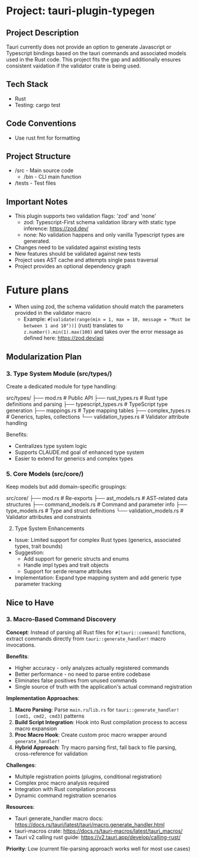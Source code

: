 # Project: tauri-plugin-typegen

## Project Description
Tauri currently does not provide an option to generate Javascript or Typescript bindings based on the tauri commands 
and associated models used in the Rust code. This project fits the gap and additionally ensures consistent vaidation 
if the validator crate is being used.

## Tech Stack
- Rust
- Testing: cargo test

## Code Conventions
- Use rust fmt for formatting

## Project Structure
- /src - Main source code
  - /bin - CLI main function
- /tests - Test files

## Important Notes
- This plugin supports two validation flags: 'zod' and 'none' 
  - zod: Typescript-First schema validation library with static type inference: https://zod.dev/
  - none: No validation happens and only vanilla Typescript types are generated.
- Changes need to be validated against existing tests
- New features should be validated against new tests
- Project uses AST cache and attempts single pass traversal
- Project provides an optional dependency graph


# Future plans
- When using zod, the schema validation should match the parameters provided in the validator macro
  - Example: `#[validate(range(min = 1, max = 10, message = "Must be between 1 and 10"))]` (rust) translates to `z.number().min(1).max(100)` and takes over the error message as defined here: https://zod.dev/api

## Modularization Plan

### 3. Type System Module (src/types/)

  Create a dedicated module for type handling:

  src/types/
  ├── mod.rs                   # Public API
  ├── rust_types.rs           # Rust type definitions and parsing
  ├── typescript_types.rs     # TypeScript type generation
  ├── mappings.rs            # Type mapping tables
  ├── complex_types.rs       # Generics, tuples, collections
  └── validation_types.rs    # Validator attribute handling

  Benefits:
  - Centralizes type system logic
  - Supports CLAUDE.md goal of enhanced type system
  - Easier to extend for generics and complex types

###  5. Core Models (src/core/)

  Keep models but add domain-specific groupings:

  src/core/
  ├── mod.rs                 # Re-exports
  ├── ast_models.rs          # AST-related data structures
  ├── command_models.rs      # Command and parameter info
  ├── type_models.rs         # Type and struct definitions
  └── validation_models.rs   # Validator attributes and constraints

2. Type System Enhancements

  - Issue: Limited support for complex Rust types (generics, associated types, trait bounds)
  - Suggestion:
    - Add support for generic structs and enums
    - Handle impl types and trait objects
    - Support for serde rename attributes
  - Implementation: Expand type mapping system and add generic type parameter tracking

## Nice to Have

### 3. Macro-Based Command Discovery

**Concept**: Instead of parsing all Rust files for `#[tauri::command]` functions, extract commands directly from `tauri::generate_handler!` macro invocations.

**Benefits**:
- Higher accuracy - only analyzes actually registered commands
- Better performance - no need to parse entire codebase
- Eliminates false positives from unused commands
- Single source of truth with the application's actual command registration

**Implementation Approaches**:
1. **Macro Parsing**: Parse `main.rs`/`lib.rs` for `tauri::generate_handler![cmd1, cmd2, cmd3]` patterns
2. **Build Script Integration**: Hook into Rust compilation process to access macro expansion
3. **Proc Macro Hook**: Create custom proc macro wrapper around `generate_handler!`
4. **Hybrid Approach**: Try macro parsing first, fall back to file parsing, cross-reference for validation

**Challenges**:
- Multiple registration points (plugins, conditional registration)
- Complex proc macro analysis required
- Integration with Rust compilation process
- Dynamic command registration scenarios

**Resources**:
- Tauri generate_handler macro docs: https://docs.rs/tauri/latest/tauri/macro.generate_handler.html
- tauri-macros crate: https://docs.rs/tauri-macros/latest/tauri_macros/
- Tauri v2 calling rust guide: https://v2.tauri.app/develop/calling-rust/

**Priority**: Low (current file-parsing approach works well for most use cases)

